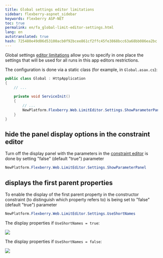 ```yaml
--- 
title: Global settings editor limitations 
sidebar: flexberry-aspnet_sidebar 
keywords: Flexberry ASP-NET 
toc: true 
permalink: en/fa_global-limit-editor-settings.html 
lang: en 
autotranslated: true 
hash: 725480e49d06d53100acb0f92bcee861cf2ffc45fe3868bcc63a68bb086ea2bc 
--- 
```


Global settings [editor limitations](fa_advanced-limit-editor.html) allow you to specify in one place the settings that will be used for all runs in this app editors restrictions. 

The configuration is done via a static class (for example, in `Global.asax.cs`): 

```csharp
public class Global : HttpApplication
{
	// ... 
	
	private void ServiceInit()
	{
		// ... 
		NewPlatform.Flexberry.Web.LimitEditor.Settings.ShowParameterPanel = true;
	}
}
``` 

## hide the panel display options in the constraint editor 

Turn off the display panel with the parameters in the [constraint editor](fa_advanced-limit-editor.html) is done by setting "false" (default "true") parameter 

```csharp
NewPlatform.Flexberry.Web.LimitEditor.Settings.ShowParameterPanel
``` 

## displays the first parent properties 

To enable the display of the first parent property in the constructor constraint (to distinguish which property refers to) is being set to "false" (default "true") parameter 

```csharp
NewPlatform.Flexberry.Web.LimitEditor.Settings.UseShortNames
``` 

The display properties if `UseShortNames = true`: 

![](/images/pages/products/flexberry-aspnet/controls/limit-editor/use-short-names.png) 

The display properties if `UseShortNames = false`: 

![](/images/pages/products/flexberry-aspnet/controls/limit-editor/not-use-short-names.png) 



